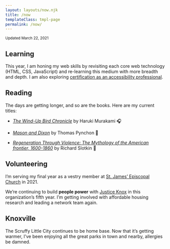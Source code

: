```yaml
---
layout: layouts/now.njk
title: /now
templateClass: tmpl-page
permalink: /now/
---
```


<small class="timestamp">Updated <time datetime="2021-03-22">March 22, 2021</time></small>

## Learning

This year, I am honing my web skills by revisiting each core web technology (HTML, CSS, JavaScript) and re-learning this medium with more breadth and depth. I am also exploring [certification as an accessibility professional](https://www.accessibilityassociation.org/certification).

## Reading

The days are getting longer, and so are the books. Here are my current titles:

- <a href="http://www.worldcat.org/oclc/1137087735"><i>The Wind-Up Bird Chronicle</i></a> by Haruki&nbsp;Murakami 🎧

- <a href="https://www.worldcat.org/title/mason-and-dixon/oclc/243705730"><i>Mason and Dixon</i></a> by Thomas&nbsp;Pynchon 📱

- <a href="https://www.worldcat.org/title/regeneration-through-violence-the-mythology-of-the-american-frontier-1600-1860/oclc/333612"><i>Regeneration Through Violence: The Mythology of the American frontier, 1600-1860</i></a> by Richard Slotkin 📖

## Volunteering

I’m serving my final year as a vestry member at [St. James’ Episcopal Church](http://stjamesknox.org) in 2021.

We’re continuing to build <strong>people power</strong> with [Justice Knox](http://justiceknox.org) in this organization’s fifth year. I’m getting involved with affordable housing research and leading a network team again.

## Knoxville

The Scruffy Little City continues to be home base. Now that it’s getting warmer, I’ve been enjoying all the great parks in town and nearby, allergies be damned.
